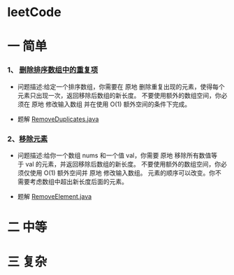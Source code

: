 # leetCode
# 一 简单
### 1、 [删除排序数组中的重复项](https://leetcode-cn.com/problems/remove-duplicates-from-sorted-array/)
* 问题描述:给定一个排序数组，你需要在 原地 删除重复出现的元素，使得每个元素只出现一次，返回移除后数组的新长度。
不要使用额外的数组空间，你必须在 原地 修改输入数组 并在使用 O(1) 额外空间的条件下完成。

* 题解 [RemoveDuplicates.java](./src/main/java/com/vincent/leetcode/simple/RemoveDuplicates.java)

### 2、[移除元素](https://leetcode-cn.com/problems/remove-element/)
* 问题描述:给你一个数组 nums 和一个值 val，你需要 原地 移除所有数值等于 val 的元素，并返回移除后数组的新长度。
不要使用额外的数组空间，你必须仅使用 O(1) 额外空间并 原地 修改输入数组。
元素的顺序可以改变。你不需要考虑数组中超出新长度后面的元素。

* 题解 [RemoveElement.java](./src/main/java/com/vincent/leetcode/simple/RemoveElement.java)


# 二 中等

# 三 复杂
